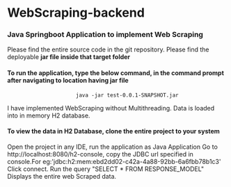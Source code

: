 # WebScraping-backend
### Java Springboot Application to implement Web Scraping
Please find the entire source code in the git repository.
Please find the deployable **jar file inside that target folder**
#### To run the application, type the below command, in the command prompt after navigating to location having jar file
                          java -jar test-0.0.1-SNAPSHOT.jar
                          
I have implemented WebScraping without Multithreading. Data is loaded into in memory H2 database.
#### To view the data in H2 Database, clone the entire project to your system
Open the project in any IDE, run the application as Java Application
 Go to http://localhost:8080/h2-console, copy the JDBC url specified in console.For eg:'jdbc:h2:mem:ebd2dd02-c42a-4a88-92bb-6a6fbb78b1c3'
Click connect.
Run the query "SELECT * FROM RESPONSE_MODEL"
Displays the entire web Scraped data.
